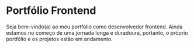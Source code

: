 # Portfólio Frontend

Seja bem-vindo(a) ao meu portfólio como desenvolvedor frontend.
Ainda estamos no começo de uma jornada longa e duradoura, portanto, o próprio portfólio e os projetos estão em andamento.